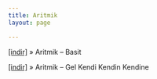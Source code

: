```yaml
---
title: Aritmik
layout: page

---
```

<a href="https://cloud.mail.ru/public/ad0f918d4087/Aritmik%20-%20Basit" target="_blank">[indir]</a>  »  Aritmik &#8211; Basit

<a href="https://cloud.mail.ru/public/7e892efb219f/Aritmik%20-%20Gel%20Kendi%20Kendin%20Kendine" target="_blank">[indir]</a>  »  Aritmik &#8211; Gel Kendi Kendin Kendine